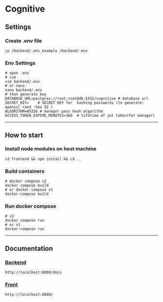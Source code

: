 # Cognitive
## Settings
### Create .env file 
```shell
cp /backend/.env_example /backend/.env
```
### Env Settings

```shell
# open .env
# vim
vim backend/.env
# or nano
nano backend/.env
# then generate key 
DATABASE_URL=postgres://root:root@db:5432/cognitive # database url
SECRET_KEY=    # SECRET KEY for  hashing passwords (to generate: openssl rand -hex 32 )
ALGORITHM=HS256 # manager pass hash algorithm
ACCESS_TOKEN_EXPIRE_MINUTES=360  # lifetime of jwt token(for manager)
```
---
## How to start
### Install node modules on host machine 
```shell
cd frontend && npm install && cd ..
```
### Build containers
```shell
# docker compose v2
docker compose build
# or docker compose v1
docker-compose build
```
### Run docker compose
```shell
# v2
docker compose run
# or v1
docker-compose run
```
---
## Documentation
### [Backend](http://localhost:8000/docs)
```shell
http://localhost:8000/docs
```
### [Front](http://localhost:8080/)
```shell
http://localhost:8080/
```
